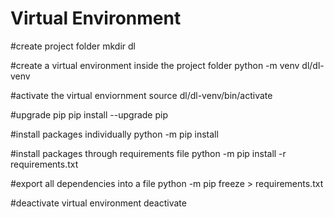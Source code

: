 # Virtual Environment

#create project folder
mkdir dl

#create a virtual environment inside the project folder
python -m venv dl/dl-venv

#activate the virtual enviornment
source dl/dl-venv/bin/activate

#upgrade pip
pip install --upgrade pip

#install packages individually
python -m pip install <package-name>

#install packages through requirements file
python -m pip install -r requirements.txt

#export all dependencies into a file 
python -m pip freeze > requirements.txt

#deactivate virtual environment
deactivate

